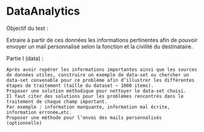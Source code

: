 # DataAnalytics 


Objectif du test :

Extraire à partir de ces données les informations pertinentes afin de pouvoir envoyer un mail personnalisé selon la fonction et la civilité du destinataire.

 

Partie I (data) :

    Après avoir repérer les informations importantes ainsi que les sources de données utiles, construire un exemple de data-set ou chercher un data-set convenable pour ce problème afin d’illustrer les différentes étapes de traitement (taille du dataset ~ 1000 items).
    Proposer une solution méthodique pour nettoyer le data-set choisi. 
    Il faut citer des solutions pour les problèmes rencontrés dans le traitement de chaque champ important. 
    Par exemple : information manquante, information mal écrite, information erronée…etc.
    Proposer une méthode pour l’envoi des mails personnalisés (optionnelle)
